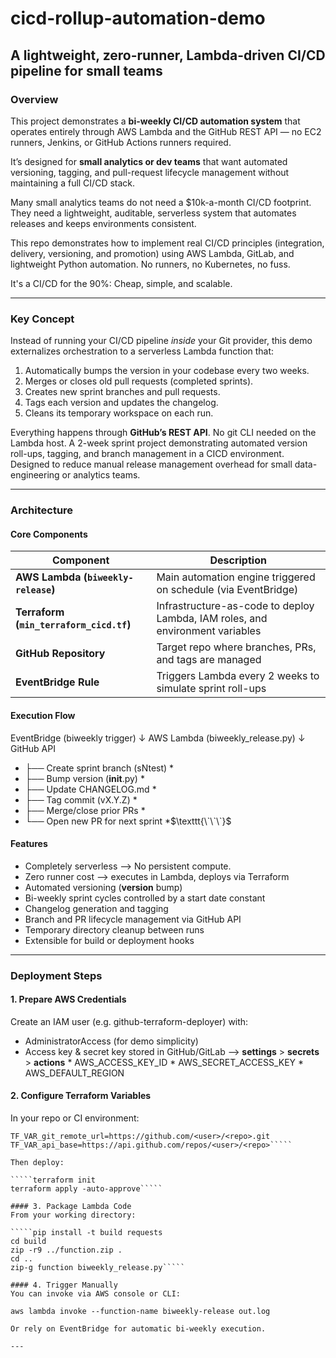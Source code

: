 # cicd-rollup-automation-demo
## A lightweight, zero-runner, Lambda-driven CI/CD pipeline for small teams

### Overview
This project demonstrates a **bi-weekly CI/CD automation system** that operates entirely through AWS Lambda and the GitHub REST API — no EC2 runners, Jenkins, or GitHub Actions runners required.

It’s designed for **small analytics or dev teams** that want automated versioning, tagging, and pull-request lifecycle management without maintaining a full CI/CD stack.

Many small analytics teams do not need a $10k-a-month CI/CD footprint. They need a lightweight, auditable, serverless system that automates releases and keeps environments consistent.

This repo demonstrates how to implement real CI/CD principles (integration, delivery, versioning, and promotion) using AWS Lambda, GitLab, and lightweight Python automation. No runners, no Kubernetes, no fuss.

It's a CI/CD for the 90%: Cheap, simple, and scalable. 

---

### Key Concept
Instead of running your CI/CD pipeline *inside* your Git provider, this demo externalizes orchestration to a serverless Lambda function that:

1. Automatically bumps the version in your codebase every two weeks.
2. Merges or closes old pull requests (completed sprints).
3. Creates new sprint branches and pull requests.
4. Tags each version and updates the changelog.
5. Cleans its temporary workspace on each run.

Everything happens through **GitHub’s REST API**. No git CLI needed on the Lambda host.
A 2-week sprint project demonstrating automated version roll-ups, tagging, and branch management in a CICD environment. Designed to reduce manual release management overhead for small data-engineering or analytics teams.

---

### Architecture
#### Core Components

| Component                               | Description                                                                   |
| --------------------------------------- | ----------------------------------------------------------------------------- |
| **AWS Lambda (`biweekly-release`)**     | Main automation engine triggered on schedule (via EventBridge)                |
| **Terraform (`min_terraform_cicd.tf`)** | Infrastructure-as-code to deploy Lambda, IAM roles, and environment variables |
| **GitHub Repository**                   | Target repo where branches, PRs, and tags are managed                         |
| **EventBridge Rule**                    | Triggers Lambda every 2 weeks to simulate sprint roll-ups                     |

#### Execution Flow
EventBridge (biweekly trigger)
        ↓
AWS Lambda (biweekly_release.py)
        ↓
GitHub API
*  ├── Create sprint branch (sNtest) \*
*  ├── Bump version (__init__.py) \*
*  ├── Update CHANGELOG.md \*
*  ├── Tag commit (vX.Y.Z) \*
*  ├── Merge/close prior PRs \*
*  └── Open new PR for next sprint \*$\texttt{\`\`\`}$

#### Features
* Completely serverless --> No persistent compute.
* Zero runner cost --> executes in Lambda, deploys via Terraform
* Automated versioning (__version__ bump)
* Bi-weekly sprint cycles controlled by a start date constant
* Changelog generation and tagging
* Branch and PR lifecycle management via GitHub API
* Temporary directory cleanup between runs
* Extensible for build or deployment hooks
---
### Deployment Steps
#### 1. Prepare AWS Credentials
Create an IAM user (e.g. github-terraform-deployer) with:
* AdministratorAccess (for demo simplicity)
* Access key & secret key stored in GitHub/GitLab --> **settings** > **secrets** > **actions**
        * AWS_ACCESS_KEY_ID
        * AWS_SECRET_ACCESS_KEY
        * AWS_DEFAULT_REGION

#### 2. Configure Terraform Variables
In your repo or CI environment:

`````TF_VAR_git_pat=your_personal_access_token
TF_VAR_git_remote_url=https://github.com/<user>/<repo>.git
TF_VAR_api_base=https://api.github.com/repos/<user>/<repo>`````

Then deploy:

`````terraform init
terraform apply -auto-approve`````

#### 3. Package Lambda Code
From your working directory:

`````pip install -t build requests
cd build
zip -r9 ../function.zip .
cd ..
zip-g function biweekly_release.py`````

#### 4. Trigger Manually
You can invoke via AWS console or CLI:

aws lambda invoke --function-name biweekly-release out.log

Or rely on EventBridge for automatic bi-weekly execution.

---



